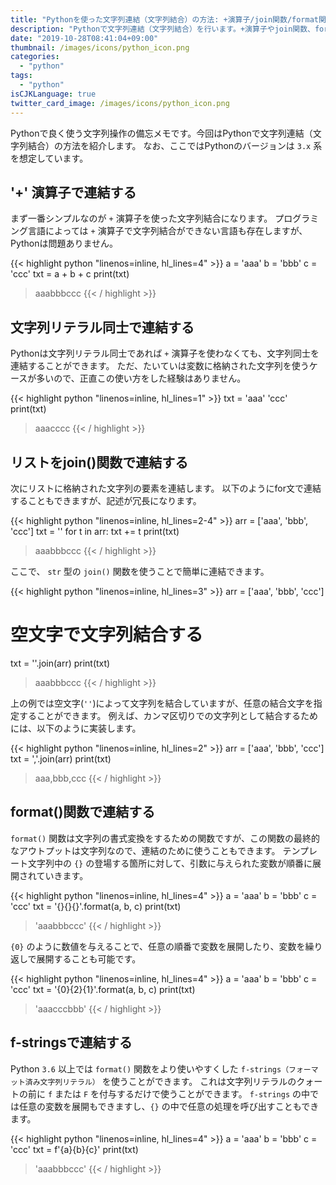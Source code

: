 ```yaml
---
title: "Pythonを使った文字列連結（文字列結合）の方法: +演算子/join関数/format関数/f-strings"
description: "Pythonで文字列連結（文字列結合）を行います。+演算子やjoin関数、format関数やf-stringsを使います。なお、Python3での利用を想定しています。"
date: "2019-10-28T08:41:04+09:00"
thumbnail: /images/icons/python_icon.png
categories:
  - "python"
tags:
  - "python"
isCJKLanguage: true
twitter_card_image: /images/icons/python_icon.png
---
```


Pythonで良く使う文字列操作の備忘メモです。今回はPythonで文字列連結（文字列結合）の方法を紹介します。
なお、ここではPythonのバージョンは `3.x` 系を想定しています。

<!--adsense-->

## '+' 演算子で連結する

まず一番シンプルなのが `+` 演算子を使った文字列結合になります。
プログラミング言語によっては `+` 演算子で文字列結合ができない言語も存在しますが、Pythonは問題ありません。

{{< highlight python "linenos=inline, hl_lines=4" >}}
a = 'aaa'
b = 'bbb'
c = 'ccc'
txt = a + b + c
print(txt)

> aaabbbccc
{{< / highlight >}}

<!--adsense-->

## 文字列リテラル同士で連結する

Pythonは文字列リテラル同士であれば `+` 演算子を使わなくても、文字列同士を連結することができます。
ただ、たいていは変数に格納された文字列を使うケースが多いので、正直この使い方をした経験はありません。

{{< highlight python "linenos=inline, hl_lines=1" >}}
txt = 'aaa' 'ccc'
print(txt)

> aaacccc
{{< / highlight >}}

<!--adsense-->

## リストをjoin()関数で連結する

次にリストに格納された文字列の要素を連結します。
以下のようにfor文で連結することもできますが、記述が冗長になります。

{{< highlight python "linenos=inline, hl_lines=2-4" >}}
arr = ['aaa', 'bbb', 'ccc']
txt = ''
for t in arr:
    txt += t
print(txt)

> aaabbbccc
{{< / highlight >}}

ここで、 `str` 型の `join()` 関数を使うことで簡単に連結できます。

{{< highlight python "linenos=inline, hl_lines=3" >}}
arr = ['aaa', 'bbb', 'ccc']
# 空文字で文字列結合する
txt = ''.join(arr)
print(txt)

> aaabbbccc
{{< / highlight >}}

上の例では空文字(`''`)によって文字列を結合していますが、任意の結合文字を指定することができます。
例えば、カンマ区切りでの文字列として結合するためには、以下のように実装します。

{{< highlight python "linenos=inline, hl_lines=2" >}}
arr = ['aaa', 'bbb', 'ccc']
txt = ','.join(arr)
print(txt)

> aaa,bbb,ccc
{{< / highlight >}}

<!--adsense-->

## format()関数で連結する

`format()` 関数は文字列の書式変換をするための関数ですが、この関数の最終的なアウトプットは文字列なので、連結のために使うこともできます。
テンプレート文字列中の `{}` の登場する箇所に対して、引数に与えられた変数が順番に展開されていきます。

{{< highlight python "linenos=inline, hl_lines=4" >}}
a = 'aaa'
b = 'bbb'
c = 'ccc'
txt = '{}{}{}'.format(a, b, c)
print(txt)

> 'aaabbbccc'
{{< / highlight >}}

`{0}` のように数値を与えることで、任意の順番で変数を展開したり、変数を繰り返しで展開することも可能です。

{{< highlight python "linenos=inline, hl_lines=4" >}}
a = 'aaa'
b = 'bbb'
c = 'ccc'
txt = '{0}{2}{1}'.format(a, b, c)
print(txt)

> 'aaacccbbb'
{{< / highlight >}}

<!--adsense-->

## f-stringsで連結する

Python `3.6` 以上では `format()` 関数をより使いやすくした `f-strings（フォーマット済み文字列リテラル）` を使うことができます。
これは文字列リテラルのクォートの前に `f` または `F` を付与するだけで使うことができます。 `f-strings` の中では任意の変数を展開もできますし、`{}` の中で任意の処理を呼び出すこともできます。

{{< highlight python "linenos=inline, hl_lines=4" >}}
a = 'aaa'
b = 'bbb'
c = 'ccc'
txt = f'{a}{b}{c}'
print(txt)

> 'aaabbbccc'
{{< / highlight >}}
